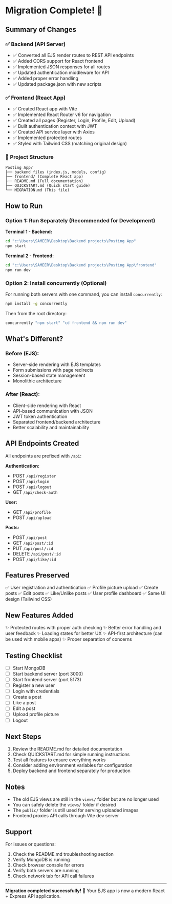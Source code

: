 # Migration Complete! 🎉

## Summary of Changes

### ✅ Backend (API Server)
- ✅ Converted all EJS render routes to REST API endpoints
- ✅ Added CORS support for React frontend
- ✅ Implemented JSON responses for all routes
- ✅ Updated authentication middleware for API
- ✅ Added proper error handling
- ✅ Updated package.json with new scripts

### ✅ Frontend (React App)
- ✅ Created React app with Vite
- ✅ Implemented React Router v6 for navigation
- ✅ Created all pages (Register, Login, Profile, Edit, Upload)
- ✅ Built authentication context with JWT
- ✅ Created API service layer with Axios
- ✅ Implemented protected routes
- ✅ Styled with Tailwind CSS (matching original design)

### 📁 Project Structure
```
Posting App/
├── backend files (index.js, models, config)
├── frontend/ (Complete React app)
├── README.md (Full documentation)
├── QUICKSTART.md (Quick start guide)
└── MIGRATION.md (This file)
```

## How to Run

### Option 1: Run Separately (Recommended for Development)

**Terminal 1 - Backend:**
```bash
cd "c:\Users\SAMEER\Desktop\Backend projects\Posting App"
npm start
```

**Terminal 2 - Frontend:**
```bash
cd "c:\Users\SAMEER\Desktop\Backend projects\Posting App\frontend"
npm run dev
```

### Option 2: Install concurrently (Optional)
For running both servers with one command, you can install `concurrently`:

```bash
npm install -g concurrently
```

Then from the root directory:
```bash
concurrently "npm start" "cd frontend && npm run dev"
```

## What's Different?

### Before (EJS):
- Server-side rendering with EJS templates
- Form submissions with page redirects
- Session-based state management
- Monolithic architecture

### After (React):
- Client-side rendering with React
- API-based communication with JSON
- JWT token authentication
- Separated frontend/backend architecture
- Better scalability and maintainability

## API Endpoints Created

All endpoints are prefixed with `/api`:

**Authentication:**
- POST `/api/register`
- POST `/api/login`
- POST `/api/logout`
- GET `/api/check-auth`

**User:**
- GET `/api/profile`
- POST `/api/upload`

**Posts:**
- POST `/api/post`
- GET `/api/post/:id`
- PUT `/api/post/:id`
- DELETE `/api/post/:id`
- POST `/api/like/:id`

## Features Preserved

✅ User registration and authentication
✅ Profile picture upload
✅ Create posts
✅ Edit posts
✅ Like/Unlike posts
✅ User profile dashboard
✅ Same UI design (Tailwind CSS)

## New Features Added

✨ Protected routes with proper auth checking
✨ Better error handling and user feedback
✨ Loading states for better UX
✨ API-first architecture (can be used with mobile apps)
✨ Proper separation of concerns

## Testing Checklist

- [ ] Start MongoDB
- [ ] Start backend server (port 3000)
- [ ] Start frontend server (port 5173)
- [ ] Register a new user
- [ ] Login with credentials
- [ ] Create a post
- [ ] Like a post
- [ ] Edit a post
- [ ] Upload profile picture
- [ ] Logout

## Next Steps

1. Review the README.md for detailed documentation
2. Check QUICKSTART.md for simple running instructions
3. Test all features to ensure everything works
4. Consider adding environment variables for configuration
5. Deploy backend and frontend separately for production

## Notes

- The old EJS views are still in the `views/` folder but are no longer used
- You can safely delete the `views/` folder if desired
- The `public/` folder is still used for serving uploaded images
- Frontend proxies API calls through Vite dev server

## Support

For issues or questions:
1. Check the README.md troubleshooting section
2. Verify MongoDB is running
3. Check browser console for errors
4. Verify both servers are running
5. Check network tab for API call failures

---

**Migration completed successfully!** 🚀
Your EJS app is now a modern React + Express API application.
